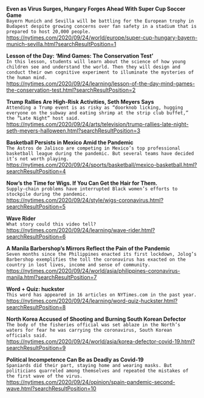 **Even as Virus Surges, Hungary Forges Ahead With Super Cup Soccer Game**\
`Bayern Munich and Sevilla will be battling for the European trophy in Budapest despite growing concerns over fan safety in a stadium that is prepared to host 20,000 people.`\
https://nytimes.com/2020/09/24/world/europe/super-cup-hungary-bayern-munich-sevilla.html?searchResultPosition=1

**Lesson of the Day: ‘Mind Games: The Conservation Test’**\
`In this lesson, students will learn about the science of how young children see and understand the world. Then they will design and conduct their own cognitive experiment to illuminate the mysteries of the human mind.`\
https://nytimes.com/2020/09/24/learning/lesson-of-the-day-mind-games-the-conservation-test.html?searchResultPosition=2

**Trump Rallies Are High-Risk Activities, Seth Meyers Says**\
`Attending a Trump event is as risky as “doorknob licking, hugging everyone on the subway and eating shrimp at the strip club buffet,” the “Late Night” host said.`\
https://nytimes.com/2020/09/24/arts/television/trump-rallies-late-night-seth-meyers-halloween.html?searchResultPosition=3

**Basketball Persists in Mexico Amid the Pandemic**\
`The Astros de Jalisco are competing in Mexico’s top professional basketball league during the pandemic. But several teams have decided it’s not worth playing.`\
https://nytimes.com/2020/09/24/sports/basketball/mexico-basketball.html?searchResultPosition=4

**Now’s the Time for Wigs. If You Can Get the Hair for Them.**\
`Supply-chain problems have interrupted Black women’s efforts to stockpile during the pandemic.`\
https://nytimes.com/2020/09/24/style/wigs-coronavirus.html?searchResultPosition=5

**Wave Rider**\
`What story could this video tell?`\
https://nytimes.com/2020/09/24/learning/wave-rider.html?searchResultPosition=6

**A Manila Barbershop’s Mirrors Reflect the Pain of the Pandemic**\
`Seven months since the Philippines enacted its first lockdown, Jolog’s Barbershop exemplifies the toll the coronavirus has exacted on the country in lost lives, income and sense of community.`\
https://nytimes.com/2020/09/24/world/asia/philippines-coronavirus-manila.html?searchResultPosition=7

**Word + Quiz: huckster**\
`This word has appeared in 16 articles on NYTimes.com in the past year.`\
https://nytimes.com/2020/09/24/learning/word-quiz-huckster.html?searchResultPosition=8

**North Korea Accused of Shooting and Burning South Korean Defector**\
`The body of the fisheries official was set ablaze in the North’s waters for fear he was carrying the coronavirus, South Korean officials said.`\
https://nytimes.com/2020/09/24/world/asia/korea-defector-covid-19.html?searchResultPosition=9

**Political Incompetence Can Be as Deadly as Covid-19**\
`Spaniards did their part, staying home and wearing masks. But politicians quarreled among themselves and repeated the mistakes of the first wave of the virus.`\
https://nytimes.com/2020/09/24/opinion/spain-pandemic-second-wave.html?searchResultPosition=10

